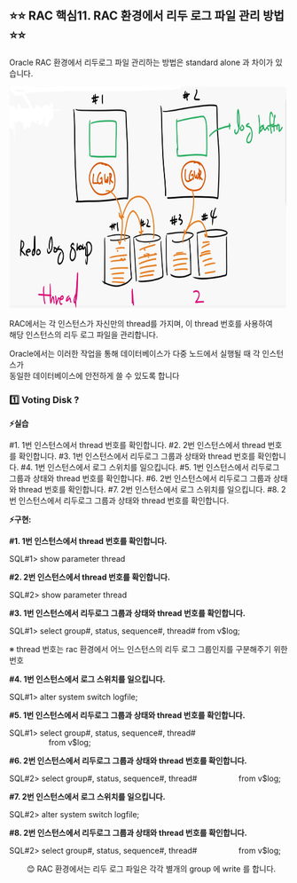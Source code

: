 ## ⭐⭐ RAC 핵심11. RAC 환경에서 리두 로그 파일 관리 방법 ⭐⭐

Oracle RAC 환경에서 리두로그 파일 관리하는 방법은 standard alone 과 차이가 있습니다.

<img src="https://github.com/oracleyu01/rac_class/blob/main/rac%EB%A1%9C%EA%B7%B8%ED%8C%8C%EC%9D%BC.png" width="500" height="400">

RAC에서는 각 인스턴스가 자신만의 thread를 가지며, 이 thread 번호를 사용하여   
해당 인스턴스의  리두 로그 파일을 관리합니다.   
 
Oracle에서는 이러한 작업을 통해 데이터베이스가 다중 노드에서 실행될 때 각 인스턴스가   
동일한 데이터베이스에 안전하게 쓸 수 있도록 합니다

### 1️⃣ Voting Disk ?

**⚡실습**

#1. 1번 인스턴스에서 thread 번호를 확인합니다.
#2. 2번 인스턴스에서 thread 번호를 확인합니다.
#3. 1번 인스턴스에서 리두로그 그룹과 상태와 thread 번호를 확인합니다.
#4. 1번 인스턴스에서 로그 스위치를 일으킵니다.
#5. 1번 인스턴스에서 리두로그 그룹과 상태와 thread 번호를 확인합니다.
#6. 2번 인스턴스에서 리두로그 그룹과 상태와 thread 번호를 확인합니다.
#7. 2번 인스턴스에서 로그 스위치를 일으킵니다.
#8. 2번 인스턴스에서 리두로그 그룹과 상태와 thread 번호를 확인합니다.

**⚡구현:**  

**#1. 1번 인스턴스에서 thread 번호를 확인합니다.**

SQL#1> show  parameter  thread

**#2. 2번 인스턴스에서 thread 번호를 확인합니다.**

SQL#2> show parameter  thread

**#3. 1번 인스턴스에서 리두로그 그룹과 상태와 thread 번호를 확인합니다.**

SQL#1> select  group#, status, sequence#, thread#
              from v$log;

※ thread 번호는 rac 환경에서 어느 인스턴스의 리두 로그 그룹인지를 구분해주기 위한 번호 

**#4. 1번 인스턴스에서 로그 스위치를 일으킵니다.**

SQL#1> alter  system  switch  logfile; 

**#5. 1번 인스턴스에서 리두로그 그룹과 상태와 thread 번호를 확인합니다.**

SQL#1> select  group#, status, sequence#, thread#  
                  &nbsp;  &nbsp;  &nbsp;  &nbsp;  &nbsp;  &nbsp;  &nbsp;  &nbsp;  &nbsp;  from v$log;

**#6. 2번 인스턴스에서 리두로그 그룹과 상태와 thread 번호를 확인합니다.**

SQL#2> select group#, status, sequence#, thread#
              &nbsp;  &nbsp;  &nbsp;  &nbsp;  &nbsp;  &nbsp;  &nbsp;  &nbsp;  &nbsp;  from v$log;

**#7. 2번 인스턴스에서 로그 스위치를 일으킵니다.**

SQL#2> alter  system  switch  logfile;

**#8. 2번 인스턴스에서 리두로그 그룹과 상태와 thread 번호를 확인합니다.**

SQL#2> select group#, status, sequence#, thread#
               &nbsp;  &nbsp;  &nbsp;  &nbsp;  &nbsp;  &nbsp;  &nbsp;  &nbsp;  &nbsp; from v$log;

 &nbsp;
  &nbsp; &nbsp;
  &nbsp;
😊 RAC 환경에서는 리두 로그 파일은 각각 별개의 group 에 write 를 합니다. 


